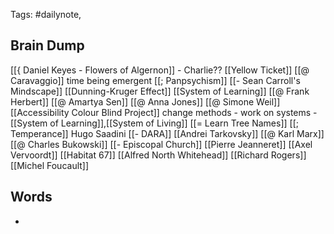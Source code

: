 
Tags: #dailynote,
## Brain Dump

[[{ Daniel Keyes - Flowers of Algernon]] - Charlie??
[[Yellow Ticket]]
[[@ Caravaggio]]
time being emergent
[[; Panpsychism]]
[[- Sean Carroll's Mindscape]]
[[Dunning-Kruger Effect]]
[[System of Learning]]
[[@ Frank Herbert]]
[[@ Amartya Sen]]
[[@ Anna Jones]]
[[@ Simone Weil]]
[[Accessibility Colour Blind Project]]
change methods - work on systems - [[System of Learning]],[[System of Living]]
[[= Learn Tree Names]]
[[; Temperance]]
Hugo Saadini
[[- DARA]]
[[Andrei Tarkovsky]]
[[@ Karl Marx]]
[[@ Charles Bukowski]]
[[- Episcopal Church]]
[[Pierre Jeanneret]]
[[Axel Vervoordt]]
[[Habitat 67]]
[[Alfred North Whitehead]]
[[Richard Rogers]]
[[Michel Foucault]]


## Words
- 
